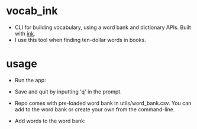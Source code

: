 # vocab_ink
 * CLI for building vocabulary, using a word bank and dictionary APIs. Built with [ink](https://github.com/vadimdemedes/ink).
 * I use this tool when finding ten-dollar words in books.

# usage
* Run the app:

* Save and quit by inputting 'q' in the prompt.

* Repo comes with pre-loaded word bank in utils/word_bank.csv. You can add to the word bank or create your own from the command-line.
* Add words to the word bank: